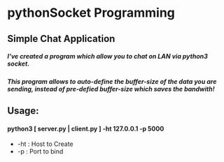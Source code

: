 # pythonSocket Programming
## Simple Chat Application

##### I've created a program which allow you to chat on LAN via python3 socket.
##### This program allows to auto-define the buffer-size of the data you are sending, instead of pre-defied buffer-size which saves the bandwith!

## Usage:

#### python3 [ server.py | client.py ] -ht 127.0.0.1 -p 5000

* -ht : Host to Create
* -p : Port to bind
